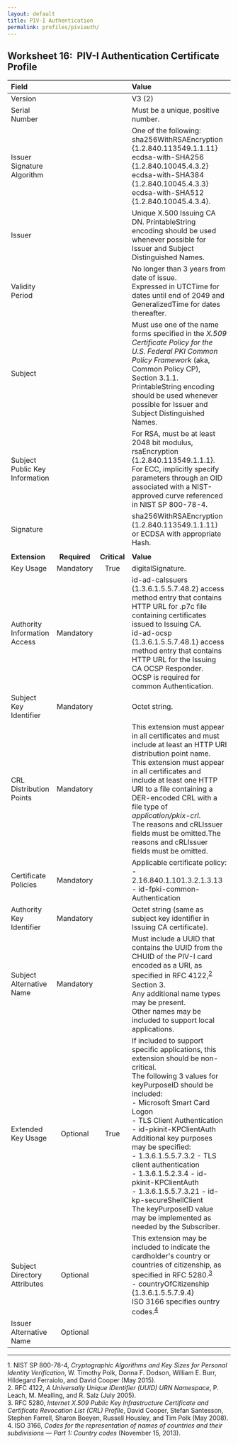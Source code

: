 ```yaml
---
layout: default
title: PIV-I Authentication
permalink: profiles/piviauth/
---
```


## Worksheet 16:&nbsp;&nbsp;PIV-I Authentication Certificate Profile

| **Field** |       |       | **Value**                             |
| :-------- | :---: | :---: | :-------------------------------     |
| Version   |       |       | V3 (2)                                 |
| Serial Number   |       |       | Must be a unique, positive number. |
| Issuer Signature Algorithm   |       |       |  One of the following: <br>sha256WithRSAEncryption {1.2.840.113549.1.1.11} <br>ecdsa-with-SHA256 {1.2.840.10045.4.3.2} <br>ecdsa-with-SHA384 {1.2.840.10045.4.3.3} <br>ecdsa-with-SHA512 {1.2.840.10045.4.3.4}. | 
| Issuer   |       |       |  Unique X.500 Issuing CA DN. PrintableString encoding should be used whenever possible for Issuer and Subject Distinguished Names. |
| Validity Period   |       |       |  No longer than 3 years from date of issue.<br>Expressed in UTCTime for dates until end of 2049 and GeneralizedTime for dates thereafter.  | 
| Subject   |       |       |   Must use one of the name forms specified in the _X.509 Certificate Policy for the U.S. Federal PKI Common Policy Framework_ (aka, Common Policy CP), Section 3.1.1.  PrintableString encoding should be used whenever possible for Issuer and Subject Distinguished Names.<!--Should this reference be to FBCA CP?-->   |
| Subject Public Key Information   |       |       |   For RSA, must be at least 2048 bit modulus, rsaEncryption {1.2.840.113549.1.1.1}.<br>For ECC, implicitly specify parameters through an OID associated with a NIST-approved curve referenced in NIST SP 800-78-4.   |
| Signature   |       |       |   sha256WithRSAEncryption {1.2.840.113549.1.1.11}<br>or ECDSA with appropriate Hash.   |
|               |                 |              |                                       |
| **Extension** |  **Required**   | **Critical** | **Value**                             |
| Key Usage  | Mandatory | True |  digitalSignature.  |
| Authority Information Access   | Mandatory  |  | id-ad-caIssuers {1.3.6.1.5.5.7.48.2} access method entry that contains HTTP URL for .p7c file containing certificates issued to Issuing CA.<br>id-ad-ocsp {1.3.6.1.5.5.7.48.1} access method entry that contains HTTP URL for the Issuing CA OCSP Responder.<br>OCSP is required for common Authentication.  | 
| Subject Key Identifier   | Mandatory |  | Octet string.  |
| CRL Distribution Points   | Mandatory |   |  This extension must appear in all certificates and must include at least an HTTP URI distribution point name.<br>This extension must appear in all certificates and include at least one HTTP URI to a file containing a DER-encoded CRL with a file type of _application/pkix-crl_.<br>The reasons and cRLIssuer fields must be omitted.<!--Redundancy issue.-->The reasons and cRLIssuer fields must be omitted. | 
| Certificate Policies   | Mandatory  |  | Applicable certificate policy:<br>- 2.16.840.1.101.3.2.1.3.13 - id-fpki-common-Authentication |
| Authority Key Identifier   | Mandatory  |  | Octet string (same as subject key identifier in Issuing CA certificate). |
| Subject Alternative Name   | Mandatory  |  | Must include a UUID that contains the UUID from the CHUID of the PIV-I card encoded as a URI, as specified in RFC 4122,<sup>[2](#2)</sup> Section 3.<br>Any additional name types may be present.<BR>Other names may be included to support local applications.  |
| Extended Key Usage   | Optional  | True | If included to support specific applications, this extension should be non-critical.<br>The following 3 values for keyPurposeID should be included:<BR>- Microsoft Smart Card Logon<BR>- TLS Client Authentication<BR>- id-pkinit-KPClientAuth<br>Additional key purposes may be specified:<br>- 1.3.6.1.5.5.7.3.2 - TLS client authentication<BR>- 1.3.6.1.5.2.3.4 - id-pkinit-KPClientAuth<BR>- 1.3.6.1.5.5.7.3.21 - id-kp-secureShellClient<br>The keyPurposeID value may be implemented as needed by the Subscriber.  | 
| Subject Directory Attributes   | Optional  |  | This extension may be included to indicate the cardholder's country or countries of citizenship, as specified in RFC 5280.<sup>[3](#3)</sup><br>- countryOfCitizenship {1.3.6.1.5.5.7.9.4}<br>ISO 3166 specifies ountry codes.<sup>[4](#4)</sup> | 
| Issuer Alternative Name   | Optional  |  |   | 

------
<a name="1">1</a>. NIST SP 800-78-4, _Cryptographic Algorithms and Key Sizes for Personal Identity Verification_, W. Timothy Polk, Donna F. Dodson, William E. Burr, Hildegard Ferraiolo, and David Cooper (May 2015).<br>
<a name="2">2</a>. RFC 4122, _A Universally Unique IDentifier (UUID) URN Namespace_, P. Leach, M. Mealling, and R. Salz (July 2005).<br>
<a name="3">3</a>. RFC 5280, _Internet X.509 Public Key Infrastructure Certificate and Certificate Revocation List (CRL) Profile_, David Cooper, Stefan Santesson, Stephen Farrell, Sharon Boeyen, Russell Housley, and Tim Polk (May 2008).<br>
<a name="4">4</a>. ISO 3166, _Codes for the representation of names of countries and their subdivisions — Part 1: Country codes_ (November 15, 2013).
